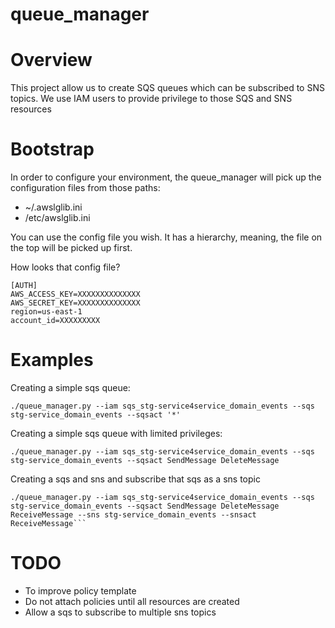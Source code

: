# queue_manager

Overview
=========
This project allow us to create SQS queues which can be subscribed to SNS topics. We use IAM users to provide
privilege to those SQS and SNS resources


Bootstrap
=========

In order to configure your environment, the queue_manager will pick up the configuration files from those paths:

- ~/.awslglib.ini
- /etc/awslglib.ini

You can use the config file you wish. It has a hierarchy, meaning, the file on the top will be picked up first.


How looks that config file?
```
[AUTH]
AWS_ACCESS_KEY=XXXXXXXXXXXXXX
AWS_SECRET_KEY=XXXXXXXXXXXXXX
region=us-east-1
account_id=XXXXXXXXX
```


Examples
========

Creating a simple sqs queue:
```
./queue_manager.py --iam sqs_stg-service4service_domain_events --sqs stg-service_domain_events --sqsact '*'
```

Creating a simple sqs queue with limited privileges:
```
./queue_manager.py --iam sqs_stg-service4service_domain_events --sqs stg-service_domain_events --sqsact SendMessage DeleteMessage
```

Creating a sqs and sns and subscribe that sqs as a sns topic
```
./queue_manager.py --iam sqs_stg-service4service_domain_events --sqs stg-service_domain_events --sqsact SendMessage DeleteMessage ReceiveMessage --sns stg-service_domain_events --snsact ReceiveMessage```
```


TODO
====

- To improve policy template
- Do not attach policies until all resources are created
- Allow a sqs to subscribe to multiple sns topics
